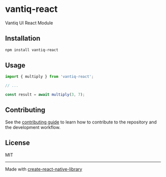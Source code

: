 # vantiq-react

Vantiq UI React Module

## Installation

```sh
npm install vantiq-react
```

## Usage


```js
import { multiply } from 'vantiq-react';

// ...

const result = await multiply(3, 7);
```


## Contributing

See the [contributing guide](CONTRIBUTING.md) to learn how to contribute to the repository and the development workflow.

## License

MIT

---

Made with [create-react-native-library](https://github.com/callstack/react-native-builder-bob)

